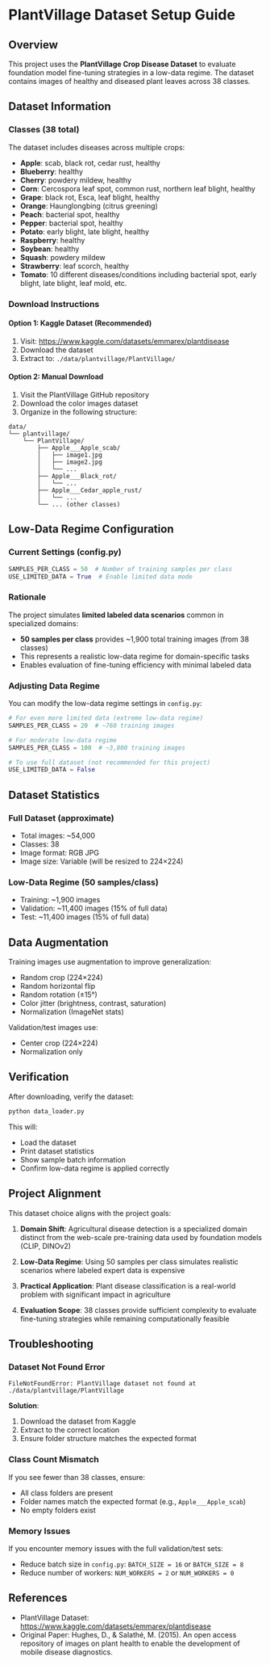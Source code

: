 # PlantVillage Dataset Setup Guide

## Overview
This project uses the **PlantVillage Crop Disease Dataset** to evaluate foundation model fine-tuning strategies in a low-data regime. The dataset contains images of healthy and diseased plant leaves across 38 classes.

## Dataset Information

### Classes (38 total)
The dataset includes diseases across multiple crops:
- **Apple**: scab, black rot, cedar rust, healthy
- **Blueberry**: healthy
- **Cherry**: powdery mildew, healthy
- **Corn**: Cercospora leaf spot, common rust, northern leaf blight, healthy
- **Grape**: black rot, Esca, leaf blight, healthy
- **Orange**: Haunglongbing (citrus greening)
- **Peach**: bacterial spot, healthy
- **Pepper**: bacterial spot, healthy
- **Potato**: early blight, late blight, healthy
- **Raspberry**: healthy
- **Soybean**: healthy
- **Squash**: powdery mildew
- **Strawberry**: leaf scorch, healthy
- **Tomato**: 10 different diseases/conditions including bacterial spot, early blight, late blight, leaf mold, etc.

### Download Instructions

#### Option 1: Kaggle Dataset (Recommended)
1. Visit: https://www.kaggle.com/datasets/emmarex/plantdisease
2. Download the dataset
3. Extract to: `./data/plantvillage/PlantVillage/`

#### Option 2: Manual Download
1. Visit the PlantVillage GitHub repository
2. Download the color images dataset
3. Organize in the following structure:

```
data/
└── plantvillage/
    └── PlantVillage/
        ├── Apple___Apple_scab/
        │   ├── image1.jpg
        │   ├── image2.jpg
        │   └── ...
        ├── Apple___Black_rot/
        │   └── ...
        ├── Apple___Cedar_apple_rust/
        │   └── ...
        └── ... (other classes)
```

## Low-Data Regime Configuration

### Current Settings (config.py)
```python
SAMPLES_PER_CLASS = 50  # Number of training samples per class
USE_LIMITED_DATA = True  # Enable limited data mode
```

### Rationale
The project simulates **limited labeled data scenarios** common in specialized domains:
- **50 samples per class** provides ~1,900 total training images (from 38 classes)
- This represents a realistic low-data regime for domain-specific tasks
- Enables evaluation of fine-tuning efficiency with minimal labeled data

### Adjusting Data Regime
You can modify the low-data regime settings in `config.py`:

```python
# For even more limited data (extreme low-data regime)
SAMPLES_PER_CLASS = 20  # ~760 training images

# For moderate low-data regime
SAMPLES_PER_CLASS = 100  # ~3,800 training images

# To use full dataset (not recommended for this project)
USE_LIMITED_DATA = False
```

## Dataset Statistics

### Full Dataset (approximate)
- Total images: ~54,000
- Classes: 38
- Image format: RGB JPG
- Image size: Variable (will be resized to 224×224)

### Low-Data Regime (50 samples/class)
- Training: ~1,900 images
- Validation: ~11,400 images (15% of full data)
- Test: ~11,400 images (15% of full data)

## Data Augmentation

Training images use augmentation to improve generalization:
- Random crop (224×224)
- Random horizontal flip
- Random rotation (±15°)
- Color jitter (brightness, contrast, saturation)
- Normalization (ImageNet stats)

Validation/test images use:
- Center crop (224×224)
- Normalization only

## Verification

After downloading, verify the dataset:

```bash
python data_loader.py
```

This will:
- Load the dataset
- Print dataset statistics
- Show sample batch information
- Confirm low-data regime is applied correctly

## Project Alignment

This dataset choice aligns with the project goals:

1. **Domain Shift**: Agricultural disease detection is a specialized domain distinct from the web-scale pre-training data used by foundation models (CLIP, DINOv2)

2. **Low-Data Regime**: Using 50 samples per class simulates realistic scenarios where labeled expert data is expensive

3. **Practical Application**: Plant disease classification is a real-world problem with significant impact in agriculture

4. **Evaluation Scope**: 38 classes provide sufficient complexity to evaluate fine-tuning strategies while remaining computationally feasible

## Troubleshooting

### Dataset Not Found Error
```
FileNotFoundError: PlantVillage dataset not found at ./data/plantvillage/PlantVillage
```

**Solution**: 
1. Download the dataset from Kaggle
2. Extract to the correct location
3. Ensure folder structure matches the expected format

### Class Count Mismatch
If you see fewer than 38 classes, ensure:
- All class folders are present
- Folder names match the expected format (e.g., `Apple___Apple_scab`)
- No empty folders exist

### Memory Issues
If you encounter memory issues with the full validation/test sets:
- Reduce batch size in `config.py`: `BATCH_SIZE = 16` or `BATCH_SIZE = 8`
- Reduce number of workers: `NUM_WORKERS = 2` or `NUM_WORKERS = 0`

## References

- PlantVillage Dataset: https://www.kaggle.com/datasets/emmarex/plantdisease
- Original Paper: Hughes, D., & Salathé, M. (2015). An open access repository of images on plant health to enable the development of mobile disease diagnostics.
